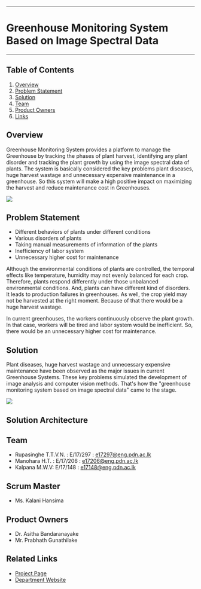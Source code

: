 ___
# Greenhouse Monitoring System Based on Image Spectral Data
___

## Table of Contents
1. [Overview](#overview)
2. [Problem Statement](#problem-statement)
3. [Solution](#solution)
4. [Team](#team)
5. [Product Owners](#product_owners)
6. [Links](#links)

## Overview
Greenhouse Monitoring System provides a platform to manage the Greenhouse by tracking the phases of plant harvest, identifying any plant disorder and tracking the plant growth by using the image spectral data of plants. The system is basically considered the key problems plant diseases, huge harvest wastage and unnecessary expensive maintenance in a greenhouse. So this system will make a high positive impact on maximizing the harvest and reduce maintenance cost in Greenhouses.

![](https://github.com/cepdnaclk/e17-co328-Greenhouse-Monitoring-System/blob/main/docs/images/introduction.PNG)

## Problem Statement
- Different behaviors of plants under different conditions
- Various disorders of plants
- Taking manual measurements of information of the plants
- Inefficiency of labor system
- Unnecessary higher cost for maintenance

Although the environmental conditions of plants are controlled, the temporal effects like temperature, humidity may not evenly balanced for each crop. Therefore, plants respond differently under those unbalanced environmental conditions. And, plants can have different kind of disorders. It leads to production failures in greenhouses. As well, the crop yield may not be harvested at the right moment. Because of that there would be a huge harvest wastage.

In current greenhouses, the workers continuously observe the plant growth. In that case, workers will be tired and labor system would be inefficient. So, there would be an unnecessary higher cost for maintenance.

## Solution
Plant diseases, huge harvest wastage and unnecessary expensive maintenance have been observed as the major issues in current Greenhouse Systems. These key problems simulated the development of image analysis and computer vision methods. That's how the "greenhouse monitoring system based on image spectral data" came to the stage.

![](https://github.com/cepdnaclk/e17-co328-Greenhouse-Monitoring-System/blob/main/docs/images/camerasystem.PNG)

## Solution Architecture


## Team
- Rupasinghe T.T.V.N. : E/17/297 : [e17297@eng.pdn.ac.lk](e17297@eng.pdn.ac.lk)
- Manohara H.T. : E/17/206 :  [e17206@eng.pdn.ac.lk](e17206@eng.pdn.ac.lk)
- Kalpana M.W.V: E/17/148 : [e17148@eng.pdn.ac.lk](e17148@eng.pdn.ac.lk)

## Scrum Master
- Ms. Kalani Hansima

## Product Owners
- Dr. Asitha Bandaranayake
- Mr. Prabhath Gunathilake

## Related Links
- [Project Page](https://cepdnaclk.github.io/e17-co328-Greenhouse-Monitoring-System/)
- [Department Website](http://www.ce.pdn.ac.lk/)


